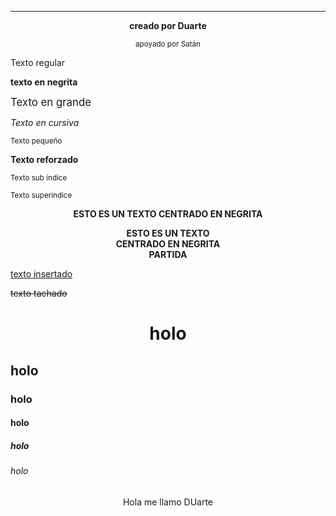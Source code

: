 <html>
  <head>
   <hr>
  </head>
  <body>
    <p align="center"><b> creado por Duarte </b></p>
    <p align="center"><sub>apoyado por Satán</sub></p>
    <p> Texto regular </p>
    <p><b> texto en negrita</b></p>
    <p><big> Texto en grande</p></big>
  <p><i> Texto en cursiva</i></p>
  <p><small> Texto pequeño </small></p>
  <p><strong> Texto reforzado </strong></p>
  <p><sub> Texto sub indice </sub></p>
  <p><sup> Texto superindice </sup></p>
  <p align="center"><b> ESTO ES UN TEXTO CENTRADO EN NEGRITA </b></p>

  <p align="center"><b> ESTO ES UN TEXTO <br/>CENTRADO EN NEGRITA <br/> PARTIDA</b></p>
<p><ins> texto insertado</ins></p>
  <p><del> texto tachado</del></p>
<h1 align="center">holo</h1>
<h2>holo</h2>
<h3>holo</h3>
<h4>holo</h4>
<h5>holo</h5>
<h6>holo</h6>
</body>
</html>
    <!-- This is a comment -->
  <center>
  <div id="center">
    <p> Hola me llamo DUarte </p>
  </div>
  </center>
  
